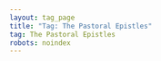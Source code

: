```yaml
---
layout: tag_page
title: "Tag: The Pastoral Epistles"
tag: The Pastoral Epistles
robots: noindex
---
```

